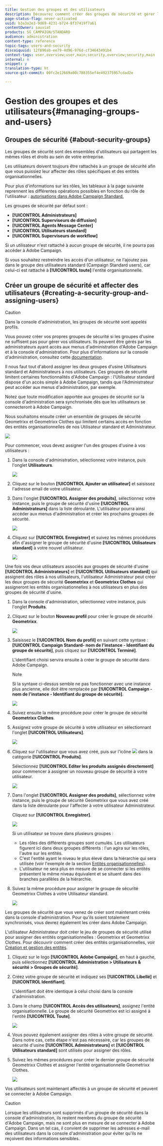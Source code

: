 ```yaml
---
title: Gestion des groupes et des utilisateurs
description: Découvrez comment créer des groupes de sécurité et gérer les utilisateurs.
page-status-flag: never-activated
uuid: b3a3a2e3-9d69-4231-b724-8f37419f7a61
contentOwner: sauviat
products: SG_CAMPAIGN/STANDARD
audience: administration
content-type: reference
topic-tags: users-and-security
discoiquuid: 12f896ab-ee79-4d96-976d-cf34643491b4
context-tags: user,overview;user,main;security,overview;security,main
internal: n
snippet: y
translation-type: ht
source-git-commit: 00fc2e12669a00c788355ef4e492375957cdad2e

---
```



# Gestion des groupes et des utilisateurs{#managing-groups-and-users}

## Groupes de sécurité {#about-security-groups}

Les groupes de sécurité sont des ensembles d'utilisateurs qui partagent les mêmes rôles et droits au sein de votre entreprise.

Les utilisateurs doivent toujours être rattachés à un groupe de sécurité afin que vous puissiez leur affecter des rôles spécifiques et des entités organisationnelles.

Pour plus d'informations sur les rôles, les tableaux à la page suivante reprennent les différentes opérations possibles en fonction du rôle de l'utilisateur : [autorisations dans Adobe Campaign Standard.](https://docs.campaign.adobe.com/doc/standard/en/Technotes/AdobeCampaign-ACSRights.pdf)

Les groupes de sécurité par défaut sont :

* **[!UICONTROL Administrateurs]**
* **[!UICONTROL Superviseurs de diffusion]**
* **[!UICONTROL Agents Message Center]**
* **[!UICONTROL Utilisateurs standard]**
* **[!UICONTROL Superviseurs de workflow]**

Si un utilisateur n'est rattaché à aucun groupe de sécurité, il ne pourra pas accéder à Adobe Campaign.

Si vous souhaitez restreindre les accès d'un utilisateur, ne l'ajoutez pas dans le groupe des utilisateurs standard (Campaign Standard users), car celui-ci est rattaché à **[!UICONTROL toute]** l'entité organisationnelle.

## Créer un groupe de sécurité et affecter des utilisateurs {#creating-a-security-group-and-assigning-users}

>[!CAUTION]
>
>Dans la console d'administration, les groupes de sécurité sont appelés profils.

Vous pouvez créer vos propres groupes de sécurité si les groupes d'usine ne suffisent pas pour gérer vos utilisateurs. Ils peuvent être gérés par les administrateurs ayant accès aux menus d'administration d'Adobe Campaign et à la console d'administration. Pour plus d'informations sur la console d'administration, consultez cette [documentation](https://helpx.adobe.com/fr/enterprise/managing/user-guide.html).

Il nous faut tout d'abord assigner les deux groupes d'usine Utilisateurs standard et Administrateurs à nos utilisateurs. Ces groupes de sécurité limitent certaines fonctionnalités d'Adobe Campaign : l'Utilisateur standard dispose d'un accès simple à Adobe Campaign, tandis que l'Administrateur peut accéder aux menus d'administration, par exemple.

Notez que toute modification apportée aux groupes de sécurité sur la console d'administration sera synchronisée dès que les utilisateurs se connecteront à Adobe Campaign.

Nous souhaitons ensuite créer un ensemble de groupes de sécurité Geometrixx et Geometrixx Clothes qui limitent certains accès en fonction des entités organisationnelles de nos Utilisateur standard et Administrateur.

![](assets/ootb_security_group_1.png)

Pour commencer, vous devez assigner l'un des groupes d'usine à vos utilisateurs :

1. Dans la console d'administration, sélectionnez votre instance, puis l'onglet **Utilisateurs**.

   ![](assets/manage_security_group_2.png)

1. Cliquez sur le bouton **[!UICONTROL Ajouter un utilisateur]** et saisissez l'adresse email de votre utilisateur.
1. Dans l'onglet **[!UICONTROL Assigner des produits]**, sélectionnez votre instance, puis le groupe de sécurité d'usine **[!UICONTROL Administrateurs]** dans la liste déroulante. L'utilisateur pourra ainsi accéder aux menus d'administration et créer les prochains groupes de sécurité.

   ![](assets/ootb_security_group_2.png)

1. Cliquez sur **[!UICONTROL Enregistrer]** et suivez les mêmes procédures afin d'assigner le groupe de sécurité d'usine **[!UICONTROL Utilisateurs standard]** à votre nouvel utilisateur.

   ![](assets/ootb_security_group_3.png)

Une fois vos deux utilisateurs associés aux groupes de sécurité d'usine **[!UICONTROL Administrateurs]** et **[!UICONTROL Utilisateurs standard]** qui assignent des rôles à nos utilisateurs, l'utilisateur Administrateur peut créer les deux groupes de sécurité **Geometrixx** et **Geometrixx Clothes** qui assigneront les entités organisationnelles à nos utilisateurs en plus des groupes de sécurité d'usine.

1. Dans la console d'administration, sélectionnez votre instance, puis l'onglet **Produits**.
1. Cliquez sur le bouton **Nouveau profil** pour créer le groupe de sécurité **Geometrixx**.

   ![](assets/create_security_1.png)

1. Saisissez le **[!UICONTROL Nom du profil]** en suivant cette syntaxe : **[!UICONTROL Campaign Standard- nom de l'instance - Identifiant du groupe de sécurité]**, puis cliquez sur **[!UICONTROL Terminé]**.

   L'identifiant choisi servira ensuite à créer le groupe de sécurité dans Adobe Campaign.

   >[!NOTE]
   >
   >Si la syntaxe ci-dessus semble ne pas fonctionner avec une instance plus ancienne, elle doit être remplacée par **[!UICONTROL Campaign - nom de l'instance - Identifiant du groupe de sécurité]**.

   ![](assets/manage_security_group_1.png)

1. Suivez ensuite la même procédure pour créer le groupe de sécurité **Geometrixx Clothes**.
1. Assignez votre groupe de sécurité à votre utilisateur en sélectionnant l'onglet **[!UICONTROL Utilisateurs]**.

   ![](assets/manage_security_group_2.png)

1. Cliquez sur l'utilisateur que vous avez créé, puis sur l'icône ![](assets/managing_security_group_10.png) dans la catégorie **[!UICONTROL Produits]**.

   Sélectionnez **[!UICONTROL Editer les produits assignés directement]** pour commencer à assigner un nouveau groupe de sécurité à votre utilisateur.

   ![](assets/manage_security_group_8.png)

1. Dans l'onglet **[!UICONTROL Assigner des produits]**, sélectionnez votre instance, puis le groupe de sécurité Geometrixx que vous avez créé dans la liste déroulante pour l'affecter à votre utilisateur Administrateur.

   Cliquez sur **[!UICONTROL Enregistrer]**.

   ![](assets/manage_security_group_3.png)

   Si un utilisateur se trouve dans plusieurs groupes :

   * Les rôles des différents groupes sont cumulés. Les utilisateurs figurent ici dans deux groupes différents : l'un agira sur les rôles, l'autre sur les entités.
   * C'est l'entité ayant le niveau le plus élevé dans la hiérarchie qui sera utilisée (voir l'exemple de la section [Entités organisationnelles](../../administration/using/organizational-units.md)).
   * L'utilisateur ne sera plus en mesure de se connecter si les entités présentent le même niveau équivalent et se situent dans des branches parallèles de la hiérarchie.

1. Suivez la même procédure pour assigner le groupe de sécurité Geometrixx Clothes à votre Utilisateur standard.

   ![](assets/manage_security_group_9.png)

Les groupes de sécurité que vous venez de créer sont maintenant créés dans la console d'administration. Pour qu'ils soient totalement synchronisés, vous devrez également les créer dans Adobe Campaign.

L'utilisateur Administrateur doit créer le jeu de groupes de sécurité utilisé pour assigner des entités organisationnelles : Geometrixx et Geometrixx Clothes. Pour découvrir comment créer des entités organisationnelles, voir [Création et gestion des entités](../../administration/using/organizational-units.md#creating-and-managing-units).

1. Cliquez sur le logo **[!UICONTROL Adobe Campaign]**, en haut à gauche, puis sélectionnez **[!UICONTROL Administration &gt; Utilisateurs &amp; sécurité &gt; Groupes de sécurité]**.
1. Créez votre groupe de sécurité et indiquez ses **[!UICONTROL Libellé]** et **[!UICONTROL Identifiant]**.

   L'identifiant doit être identique à celui choisi dans la console d'administration.

1. Dans le champ **[!UICONTROL Accès des utilisateurs]**, assignez l'entité organisationnelle. Le groupe de sécurité Geometrixx est ici assigné à l'entité **[!UICONTROL Toute]**.

   ![](assets/manage_security_group_6.png)

1. Vous pouvez également assigner des rôles à votre groupe de sécurité. Dans notre cas, cette étape n'est pas nécessaire, car les groupes de sécurité d'usine **[!UICONTROL Administrateurs]** et **[!UICONTROL Utilisateurs standard]** sont utilisés pour assigner des rôles.
1. Suivez les mêmes procédures pour créer le dernier groupe de sécurité Geometrixx Clothes et assigner l'entité organisationnelle Geometrixx Clothes.

   ![](assets/manage_security_group_7.png)

Vos utilisateurs sont maintenant affectés à un groupe de sécurité et peuvent se connecter à Adobe Campaign.

>[!CAUTION]
>
>Lorsque les utilisateurs sont supprimés d'un groupe de sécurité dans la console d'administration, ils restent membres du groupe de sécurité d'Adobe Campaign, mais ne sont plus en mesure de se connecter à Adobe Campaign. Dans un tel cas, il convient de supprimer les adresses e-mail des utilisateurs dans la console d'administration pour éviter qu'ils ne reçoivent des informations sensibles.

